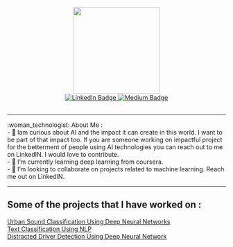 

<!--
**anantha99/anantha99** is a ✨ _special_ ✨ repository because its `README.md` (this file) appears on your GitHub profile.

Here are some ideas to get you started:

- 🔭 I’m currently working on ...
- 🌱 I’m currently learning ...
- 👯 I’m looking to collaborate on ...
- 🤔 I’m looking for help with ...
- 💬 Ask me about ...
- 📫 How to reach me: ...
- 😄 Pronouns: ...
- ⚡ Fun fact: ...
-->
<div id="header" align="center">
  <img src="https://media.giphy.com/media/xgrcDUcKgRvPlbpVMe/giphy.gif" width="200"/>
</div>

<div id="badges" align="center">
  <a href="https://www.linkedin.com/in/anantha-kattani?lipi=urn%3Ali%3Apage%3Ad_flagship3_profile_view_base_contact_details%3Bltd0Jfv5R0OKN8j7FWr6YQ%3D%3D">
    <img src="https://img.shields.io/badge/LinkedIn-blue?style=for-the-badge&logo=linkedin&logoColor=white" alt="LinkedIn Badge"/>
  </a>
  <a href="https://anantha-kattani.medium.com/">
    <img src="https://img.shields.io/badge/Medium-white?style=for-the-badge&logo=medium&logoColor=black" alt="Medium Badge"/>
  </a>
</div>
<br>
<hr>
:woman_technologist: About Me :
<br>
- 🔭 Iam curious about AI and the impact it can create in this world. I want to be part of that impact too. If you are someone working on impactful project for the betterment of people using AI technologies you can reach out to me on LinkedIN. I would love to contribute.
<br>
- 🌱 I’m currently learning deep learning from coursera.
<br>
- 👯 I’m looking to collaborate on projects related to machine learning. Reach me out on LinkedIN.
<br>
<hr>

## Some of the projects that I have worked on :
[Urban Sound Classification Using Deep Neural Networks](https://github.com/anantha99/Sound_Classification)
<br>
[Text Classification Using NLP](https://github.com/anantha99/Natural_Language_Processing)
<br>
[Distracted Driver Detection Using Deep Neural Network](https://github.com/anantha99/Distracted-Driver-Detection-)


